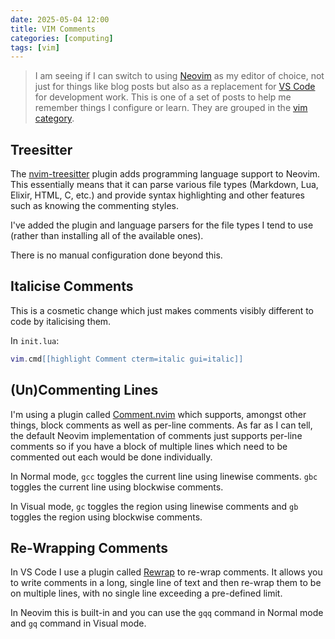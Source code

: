 ```yaml
---
date: 2025-05-04 12:00
title: VIM Comments
categories: [computing]
tags: [vim]
---
```


> I am seeing if I can switch to using [Neovim](https://neovim.io/) as my editor of choice, not just for things like blog posts but also as a replacement for [VS Code](https://code.visualstudio.com/) for development work. This is one of a set of posts to help me remember things I configure or learn. They are grouped in the [vim category](/categories/#vim).

## Treesitter

The [nvim-treesitter](https://github.com/nvim-treesitter/nvim-treesitter) plugin adds programming language support to Neovim. This essentially means that it can parse various file types (Markdown, Lua, Elixir, HTML, C, etc.) and provide syntax highlighting and other features such as knowing the commenting styles.

I've added the plugin and language parsers for the file types I tend to use (rather than installing all of the available ones).

There is no manual configuration done beyond this.

## Italicise Comments

This is a cosmetic change which just makes comments visibly different to code by italicising them.

In `init.lua`:

```lua
vim.cmd[[highlight Comment cterm=italic gui=italic]]
```

## (Un)Commenting Lines

I'm using a plugin called [Comment.nvim](https://github.com/numToStr/Comment.nvim) which supports, amongst other things, block comments as well as per-line comments. As far as I can tell, the default Neovim implementation of comments just supports per-line comments so if you have a block of multiple lines which need to be commented out each would be done individually.

In Normal mode, `gcc` toggles the current line using linewise comments. `gbc` toggles the current line using blockwise comments.

In Visual mode, `gc` toggles the region using linewise comments and `gb` toggles the region using blockwise comments.

## Re-Wrapping Comments

In VS Code I use a plugin called [Rewrap](https://github.com/stkb/Rewrap) to re-wrap comments. It allows you to write comments in a long, single line of text and then re-wrap them to be on multiple lines, with no single line exceeding a pre-defined limit.

In Neovim this is built-in and you can use the `gqq` command in Normal mode and `gq` command in Visual mode.

